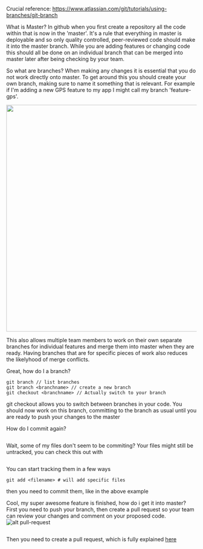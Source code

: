 Crucial reference:
https://www.atlassian.com/git/tutorials/using-branches/git-branch

What is Master?
In github when you first create a repository all the code within that is now in the 'master'. It's a rule that everything in master is deployable and so only quality controlled, peer-reviewed code should make it into the master branch. While you are adding features or changing code this should all be done on an individual branch that can be merged into master later after being checking by your team.

So what are branches?
When making any changes it is essential that you do not work directly onto master. To get around this you should create your own branch, making sure to name it something that is relevant. For example if I'm adding a new GPS feature to my app I might call my branch 'feature-gps'.

<img src="https://www.atlassian.com/git/images/tutorials/collaborating/using-branches/01.svg" width="600" align="middle">

This also allows multiple team members to work on their own separate branches for individual features and merge them into master when they are ready. Having branches that are for specific pieces of work also reduces the likelyhood of merge conflicts.

Great, how do I a branch?
```
git branch // list branches
git branch <branchname> // create a new branch
git checkout <branchname> // Actually switch to your branch
```
git checkout allows you to switch between branches in your code.
You should now work on this branch, committing to the branch as usual until you are ready to push your changes to the master

How do I commit again?
```git commit -m 'A useful commit message'
```

Wait, some of my files don't seem to be commiting?
Your files might still be untracked, you can check this out with
```git status
```

You can start tracking them in a few ways
```git add * #Will add all files in a folder
git add <filename> # will add specific files
```
then you need to commit them, like in the above example

Cool, my super awesome feature is finished, how do i get it into master?
First you need to push your branch, then create a pull request so your team can review your changes and comment on your proposed code.
![alt pull-request](https://www.atlassian.com/git/images/tutorials/collaborating/making-a-pull-request/02.svg)
```git push --set-upstream origin <branchname>
```
Then you need to create a pull request, which is fully explained <a href=https://yangsu.github.io/pull-request-tutorial/> here </a>
